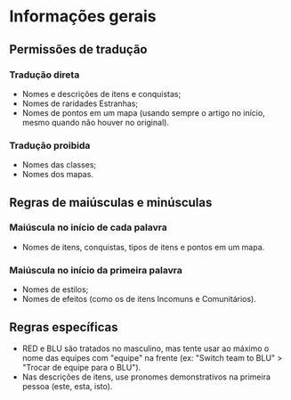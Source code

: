 # Informações gerais

## Permissões de tradução

### Tradução direta
* Nomes e descrições de itens e conquistas;
* Nomes de raridades Estranhas;
* Nomes de pontos em um mapa (usando sempre o artigo no início, mesmo quando não houver no original).

### Tradução proibida
* Nomes das classes;
* Nomes dos mapas.

## Regras de maiúsculas e minúsculas

### Maiúscula no início de cada palavra
* Nomes de itens, conquistas, tipos de itens e pontos em um mapa.

### Maiúscula no início da primeira palavra
* Nomes de estilos;
* Nomes de efeitos (como os de itens Incomuns e Comunitários).

## Regras específicas
* RED e BLU são tratados no masculino, mas tente usar ao máximo o nome das equipes com "equipe" na frente (ex: "Switch team to BLU" > "Trocar de equipe para o BLU").
* Nas descrições de itens, use pronomes demonstrativos na primeira pessoa (este, esta, isto).


